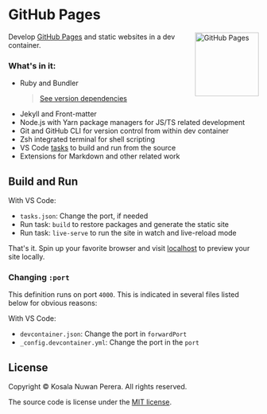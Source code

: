 # GitHub Pages

[<img align="right" alt="GitHub Pages" width="128rem" src="https://avatars.githubusercontent.com/u/9919?s=200&v=4" />][gh-pages-resources]

Develop [GitHub Pages][gh-pages-docs] and static websites in a dev container.

### What's in it:
- Ruby and Bundler
  > [See version dependencies][gh-pages-deps]
- Jekyll and Front-matter
- Node.js with Yarn package managers for JS/TS related development
- Git and GitHub CLI for version control from within dev container
- Zsh integrated terminal for shell scripting
- VS Code [tasks][vscode-tasks] to build and run from the source
- Extensions for Markdown and other related work

[gh-pages-resources]: https://github.com/topics/jekyll?l=ruby
[gh-pages-docs]: https://guides.github.com/features/pages/
[gh-pages-deps]: https://pages.github.com/versions/
[vscode-tasks]: .vscode/tasks.json

## Build and Run

With VS Code:
- `tasks.json`: Change the port, if needed
- Run task: `build` to restore packages and generate the static site
- Run task: `live-serve` to run the site in watch and live-reload mode

That's it. Spin up your favorite browser and visit [localhost](http://localhost:4000) to preview your site locally.

### Changing `:port`
This definition runs on port `4000`. This is indicated in several files listed below for obvious reasons:

With VS Code:
- `devcontainer.json`: Change the port in `forwardPort`
- `_config.devcontainer.yml`: Change the port in the `port`

## License

Copyright :copyright: Kosala Nuwan Perera. All rights reserved.

The source code is license under the [MIT license][lic].

[lic]: ../LICENSE
